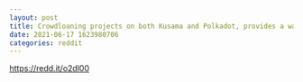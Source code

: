```yaml
--- 
layout: post 
title: Crowdloaning projects on both Kusama and Polkadot, provides a way for investors to gain exposure to solid new projects, not available for those outside of their communities. Crowdloaning is safe and secure via Parachain Slot Auctions, especially when compared to ICOs. 
date: 2021-06-17 1623980706 
categories: reddit 
--- 
```

https://redd.it/o2dl00